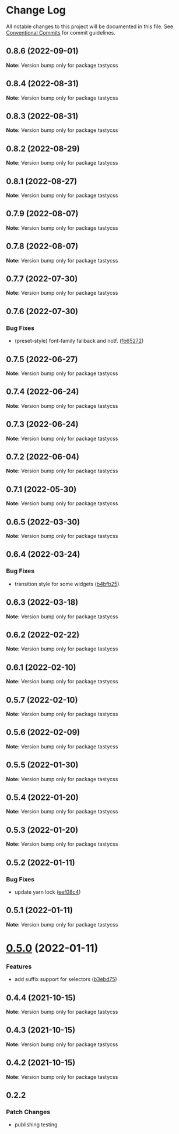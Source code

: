 # Change Log

All notable changes to this project will be documented in this file.
See [Conventional Commits](https://conventionalcommits.org) for commit guidelines.

## 0.8.6 (2022-09-01)

**Note:** Version bump only for package tastycss

## 0.8.4 (2022-08-31)

**Note:** Version bump only for package tastycss

## 0.8.3 (2022-08-31)

**Note:** Version bump only for package tastycss

## 0.8.2 (2022-08-29)

**Note:** Version bump only for package tastycss

## 0.8.1 (2022-08-27)

**Note:** Version bump only for package tastycss

## 0.7.9 (2022-08-07)

**Note:** Version bump only for package tastycss

## 0.7.8 (2022-08-07)

**Note:** Version bump only for package tastycss

## 0.7.7 (2022-07-30)

**Note:** Version bump only for package tastycss

## 0.7.6 (2022-07-30)

### Bug Fixes

- (preset-style) font-family fallback and notf. ([fb65272](https://github.com/OutpostHQ/tatsy/commit/fb652720514e75331638be980c85d3cc5f49614b))

## 0.7.5 (2022-06-27)

**Note:** Version bump only for package tastycss

## 0.7.4 (2022-06-24)

**Note:** Version bump only for package tastycss

## 0.7.3 (2022-06-24)

**Note:** Version bump only for package tastycss

## 0.7.2 (2022-06-04)

**Note:** Version bump only for package tastycss

## 0.7.1 (2022-05-30)

**Note:** Version bump only for package tastycss

## 0.6.5 (2022-03-30)

**Note:** Version bump only for package tastycss

## 0.6.4 (2022-03-24)

### Bug Fixes

- transition style for some widgets ([b4bfb25](https://github.com/OutpostHQ/tatsy/commit/b4bfb25f989e693374a63dea3e074c2d657efadb))

## 0.6.3 (2022-03-18)

**Note:** Version bump only for package tastycss

## 0.6.2 (2022-02-22)

**Note:** Version bump only for package tastycss

## 0.6.1 (2022-02-10)

**Note:** Version bump only for package tastycss

## 0.5.7 (2022-02-10)

**Note:** Version bump only for package tastycss

## 0.5.6 (2022-02-09)

**Note:** Version bump only for package tastycss

## 0.5.5 (2022-01-30)

**Note:** Version bump only for package tastycss

## 0.5.4 (2022-01-20)

**Note:** Version bump only for package tastycss

## 0.5.3 (2022-01-20)

**Note:** Version bump only for package tastycss

## 0.5.2 (2022-01-11)

### Bug Fixes

- update yarn lock ([eef08c4](https://github.com/OutpostHQ/tatsy/commit/eef08c497e09376966846079465459fc9efa6603))

## 0.5.1 (2022-01-11)

**Note:** Version bump only for package tastycss

# [0.5.0](https://github.com/OutpostHQ/tatsy/compare/v0.4.4...v0.5.0) (2022-01-11)

### Features

- add suffix support for selectors ([b3ebd75](https://github.com/OutpostHQ/tatsy/commit/b3ebd75cefc25ff4325fc72e01db51687bbb1476))

## 0.4.4 (2021-10-15)

**Note:** Version bump only for package tastycss

## 0.4.3 (2021-10-15)

**Note:** Version bump only for package tastycss

## 0.4.2 (2021-10-15)

**Note:** Version bump only for package tastycss

## 0.2.2

### Patch Changes

- publishing testing
